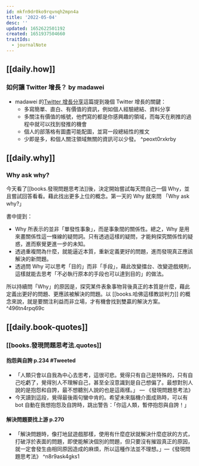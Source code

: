 ```yaml
---
id: mkfn9dr0ko9rqvnqh2mpn4a
title: '2022-05-04'
desc: ''
updated: 1652622501192
created: 1651937504660
traitIds:
  - journalNote
---
```


## [[daily.how]]

### 如何讓 Twitter 增長？ by madawei 
- madawei 的[Twitter 增長分享](https://t.me/bmpi365/453)這篇提到幾個 Twitter 增長的關鍵：
	- 多寫簡單、直白、有價值的資訊，例如個人經驗總結、資料分享
	- 多關注有價值的帳號，他們寫的都是你感興趣的領域，而每天在刷推的過程中就可以找到發推的機會
	- 個人的部落格有圖盡可能配圖，並寫一段總結性的推文
	- 少即是多，和個人關注領域無關的資訊可以少發。 ^peoxt0rxkrby

## [[daily.why]]

### Why ask why?
今天看了[[books.發現問題思考法]]後，決定開始嘗試每天問自己一個 Why，並且嘗試回答看看。藉此找出更多上位的概念。第一天的 Why 就來問  「Why ask why?」

書中提到：
- Why 所表示的並非「單發性事象」，而是事象間的關係性。總之，Why 是用來畫關係性這一條線的疑問詞。只有透過這樣的疑問，才能夠探究關係性的疑惑，進而察覺更進一步的未知。
- 透過重複問為什麼，就能逼近本質，重新定義更好的問題，進而發現真正應該解決的新問題。
- 透過問 Why 可以思考「目的」而非「手段」，藉此改變擂台、改變遊戲規則，這樣就能去思考「不必執行原本的手段也可以達到目的」的做法。

所以持續問「Why」的原因是，探究某件表象事物背後真正的本質是什麼，藉此定義出更好的問題、更應該被解決的問題。以 [[books.哈佛這樣教談判力]] 的概念來說，就是要關注利益而非立場，才有機會找到雙贏的解決方案。 ^496tn4rpq69c

## [[daily.book-quotes]]

### [[books.發現問題思考法.quotes]]

#### 抱怨與自誇 p.234 #Tweeted
- 「人類只會以自我為中心去思考，這很可悲。覺得只有自己是特殊的，只有自己吃虧了，覺得別人不理解自己，甚至全沒意識到是自己想偏了。最想對別人說的是抱怨和自誇，最不想聽別人說的也是這兩樣。」 — 《發現問題思考法》
- 今天讀到這段，覺得最後兩句蠻中肯的。希望未來腦機介面成熟時，可以有 bot 自動在我想抱怨及自誇時，跳出警告：「你這人類，暫停抱怨與自誇！」

#### 解決問題要找上游 p.270
- 「解決問題時，像打地鼠遊戲那樣，使用有什麼症狀就解決什麼症狀的方式，打破浮於表面的問題，即使能解決個別的問題，但只要沒有摧毀真正的原因，就一定會發生由相同原因造成的麻煩，所以這種作法並不理想。」—《發現問題思考法》 ^n8r9ask4gks1
